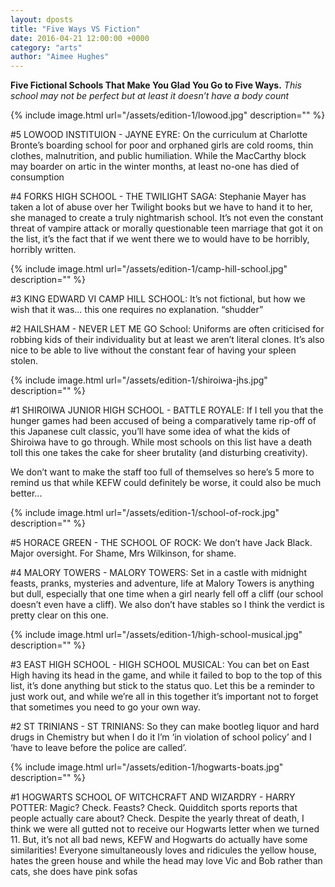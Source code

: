 ```yaml
---
layout: dposts
title: "Five Ways VS Fiction"
date: 2016-04-21 12:00:00 +0000
category: "arts"
author: "Aimee Hughes"
---
```

**Five Fictional Schools That Make You Glad You Go to Five Ways.** *This school may not be perfect but at least it doesn’t have a body count*

{% include image.html url="/assets/edition-1/lowood.jpg" description="" %}

#5 LOWOOD INSTITUION - JAYNE EYRE: On the curriculum at Charlotte Bronte’s boarding school for poor and orphaned girls are cold rooms, thin clothes, malnutrition, and public humiliation. While the MacCarthy block may boarder on artic in the winter months, at least no-one has died of consumption 

#4 FORKS HIGH SCHOOL - THE TWILIGHT SAGA: Stephanie Mayer has taken a lot of abuse over her Twilight books but we have to hand it to her, she managed to create a truly nightmarish school. It’s not even the constant threat of vampire attack or morally questionable teen marriage that got it on the list, it’s the fact that if we went there we to would have to be horribly, horribly written. 

{% include image.html url="/assets/edition-1/camp-hill-school.jpg" description="" %}

#3 KING EDWARD VI CAMP HILL SCHOOL: It’s not fictional, but how we wish that it was... this one requires no explanation. “shudder” 

#2 HAILSHAM - NEVER LET ME GO School: Uniforms are often criticised for robbing kids of their individuality but at least we aren’t literal clones. It’s also nice to be able to live without the constant fear of having your spleen stolen. 

{% include image.html url="/assets/edition-1/shiroiwa-jhs.jpg" description="" %}

#1 SHIROIWA JUNIOR HIGH SCHOOL - BATTLE ROYALE: If I tell you that the hunger games had been accused of being a comparatively tame rip-off of this Japanese cult classic, you’ll have some idea of what the kids of Shiroiwa have to go through. While most schools on this list have a death toll this one takes the cake for sheer brutality (and disturbing creativity). 


We don’t want to make the staff too full of themselves so here’s 5 more to remind us that while KEFW could definitely be worse, it could also be much better... 

{% include image.html url="/assets/edition-1/school-of-rock.jpg" description="" %}

#5 HORACE GREEN - THE SCHOOL OF ROCK: We don’t have Jack Black. Major oversight. For Shame, Mrs Wilkinson, for shame. 

#4 MALORY TOWERS - MALORY TOWERS: Set in a castle with midnight feasts, pranks, mysteries and adventure, life at Malory Towers is anything but dull, especially that one time when a girl nearly fell off a cliff (our school doesn’t even have a cliff). We also don’t have stables so I think the verdict is pretty clear on this one. 

{% include image.html url="/assets/edition-1/high-school-musical.jpg" description="" %}

#3 EAST HIGH SCHOOL - HIGH SCHOOL MUSICAL: You can bet on East High having its head in the game, and while it failed to bop to the top of this list, it’s done anything but stick to the status quo. Let this be a reminder to just work out, and while we’re all in this together it’s important not to forget that sometimes you need to go your own way. 

#2 ST TRINIANS - ST TRINIANS: So they can make bootleg liquor and hard drugs in  Chemistry but when I do it I’m ‘in violation of school policy’ and I ‘have to leave before the police are called’. 

{% include image.html url="/assets/edition-1/hogwarts-boats.jpg" description="" %}

#1 HOGWARTS SCHOOL OF WITCHCRAFT AND WIZARDRY - HARRY POTTER: Magic? Check. Feasts? Check. Quidditch sports reports that people actually care about? Check. Despite the yearly threat of death, I think we were all gutted not to receive our Hogwarts letter when we turned 11. But, it’s not all bad news, KEFW and Hogwarts do actually have some similarities! Everyone simultaneously loves and ridicules the yellow house, hates the green house and while the head may love Vic and Bob rather than cats, she does have pink sofas
